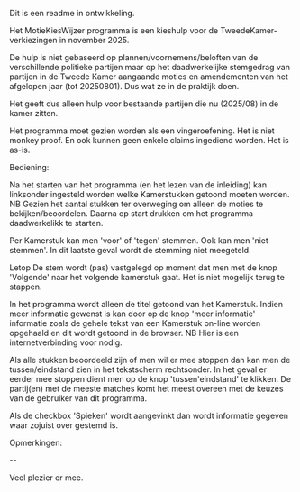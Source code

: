 Dit is een readme in ontwikkeling.

Het MotieKiesWijzer programma is een kieshulp voor de TweedeKamer-verkiezingen in november 2025.

De hulp is niet gebaseerd op plannen/voornemens/beloften van de verschillende politieke partijen maar op het daadwerkelijke stemgedrag van partijen in de Tweede Kamer aangaande moties en amendementen van het afgelopen jaar (tot 20250801). Dus wat ze in de praktijk doen.

Het geeft dus alleen hulp voor bestaande partijen die nu (2025/08) in de kamer zitten.

Het programma moet gezien worden als een vingeroefening. Het is niet monkey proof. En ook kunnen geen enkele claims ingediend worden. Het is as-is.


Bediening:

Na het starten van het programma (en het lezen van de inleiding) kan linksonder ingesteld worden welke Kamerstukken getoond moeten worden. NB Gezien het aantal stukken ter overweging om alleen de moties te bekijken/beoordelen. Daarna op start drukken om het programma daadwerkelikk te starten.

Per Kamerstuk kan men 'voor' of 'tegen' stemmen. Ook kan men 'niet stemmen'. In dit laatste geval wordt de stemming niet meegeteld.

Letop De stem wordt (pas) vastgelegd op moment dat men met de knop 'Volgende' naar het volgende kamerstuk gaat. Het is niet mogelijk terug te stappen.

In het programma wordt alleen de titel getoond van het Kamerstuk. Indien meer informatie gewenst is kan door op de knop 'meer informatie' informatie zoals de gehele tekst van een Kamerstuk on-line worden opgehaald en dit wordt getoond in de browser. NB Hier is een internetverbinding voor nodig.

Als alle stukken beoordeeld zijn of men wil er mee stoppen dan kan men de tussen/eindstand zien in het tekstscherm rechtsonder. In het geval er eerder mee stoppen dient men op de knop 'tussen'eindstand' te klikken. De partij(en) met de meeste matches komt het meest overeen met de keuzes van de gebruiker van dit programma.

Als de checkbox 'Spieken' wordt aangevinkt dan wordt informatie gegeven waar zojuist over gestemd is. 


Opmerkingen:

--


Veel plezier er mee.
